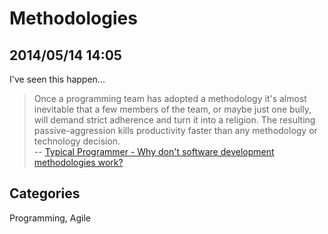 # Methodologies

## 2014/05/14 14:05

I've seen this happen...

> Once a programming team has adopted a methodology it's almost inevitable 
> that a few members of the team, or maybe just one bully, will demand 
> strict adherence and turn it into a religion. The resulting 
> passive-aggression kills productivity faster than any methodology or 
> technology decision.  
> -- [Typical Programmer - Why don't software development methodologies work?][1]

[1]: http://typicalprogrammer.com/why-dont-software-development-methodologies-work/

## Categories
Programming, Agile
